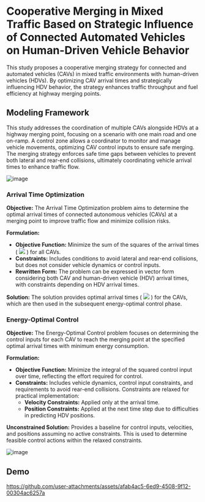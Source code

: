 # Cooperative Merging in Mixed Traffic Based on Strategic Influence of Connected Automated Vehicles on Human-Driven Vehicle Behavior

This study proposes a cooperative merging strategy for connected and automated vehicles (CAVs) in mixed traffic environments with human-driven vehicles (HDVs). By optimizing CAV arrival times and strategically influencing HDV behavior, the strategy enhances traffic throughput and fuel efficiency at highway merging points.



## Modeling Framework

This study addresses the coordination of multiple CAVs alongside HDVs at a highway merging point, focusing on a scenario with one main road and one on-ramp. A control zone allows a coordinator to monitor and manage vehicle movements, optimizing CAV control inputs to ensure safe merging. The merging strategy enforces safe time gaps between vehicles to prevent both lateral and rear-end collisions, ultimately coordinating vehicle arrival times to enhance traffic flow.

![image](https://github.com/user-attachments/assets/19bad611-b024-4371-85b8-62dbaff23f3c)



### Arrival Time Optimization

**Objective:** The Arrival Time Optimization problem aims to determine the optimal arrival times of connected autonomous vehicles (CAVs) at a merging point to improve traffic flow and minimize collision risks. 

**Formulation:**

- **Objective Function:** Minimize the sum of the squares of the arrival times \( <img src="https://latex.codecogs.com/gif.latex?T_i " />  \) for all CAVs.
- **Constraints:** Includes conditions to avoid lateral and rear-end collisions, but does not consider vehicle dynamics or control inputs.
- **Rewritten Form:** The problem can be expressed in vector form considering both CAV and human-driven vehicle (HDV) arrival times, with constraints depending on HDV arrival times.

**Solution:** The solution provides optimal arrival times \( <img src="https://latex.codecogs.com/gif.latex?T^*_i " /> \) for the CAVs, which are then used in the subsequent energy-optimal control phase.



### Energy-Optimal Control

**Objective:** The Energy-Optimal Control problem focuses on determining the control inputs for each CAV to reach the merging point at the specified optimal arrival times with minimum energy consumption.

**Formulation:**

- **Objective Function:** Minimize the integral of the squared control input over time, reflecting the effort required for control.
- **Constraints:** Includes vehicle dynamics, control input constraints, and requirements to avoid rear-end collisions. Constraints are relaxed for practical implementation:
  - **Velocity Constraints:** Applied only at the arrival time.
  - **Position Constraints:** Applied at the next time step due to difficulties in predicting HDV positions.

**Unconstrained Solution:** Provides a baseline for control inputs, velocities, and positions assuming no active constraints. This is used to determine feasible control actions within the relaxed constraints.



![image](https://github.com/user-attachments/assets/242f794c-25a6-4b22-8962-389e7ed40638)



## Demo

https://github.com/user-attachments/assets/afab4ac5-6ed9-4508-9f12-00304ac6257a
